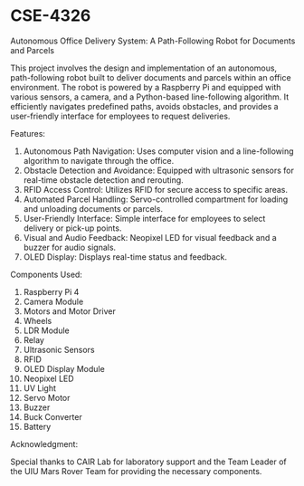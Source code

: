 # CSE-4326
Autonomous Office Delivery System: A Path-Following Robot for Documents and Parcels

This project involves the design and implementation of an autonomous, path-following robot built to deliver documents and parcels within an office environment. The robot is powered by a Raspberry Pi and equipped with various sensors, a camera, and a Python-based line-following algorithm. It efficiently navigates predefined paths, avoids obstacles, and provides a user-friendly interface for employees to request deliveries.

Features:
1. Autonomous Path Navigation: Uses computer vision and a line-following algorithm to navigate through the office.
2. Obstacle Detection and Avoidance: Equipped with ultrasonic sensors for real-time obstacle detection and rerouting.
3. RFID Access Control: Utilizes RFID for secure access to specific areas.
4. Automated Parcel Handling: Servo-controlled compartment for loading and unloading documents or parcels.
5. User-Friendly Interface: Simple interface for employees to select delivery or pick-up points.
6. Visual and Audio Feedback: Neopixel LED for visual feedback and a buzzer for audio signals.
7. OLED Display: Displays real-time status and feedback.
     
Components Used:
1. Raspberry Pi 4
2. Camera Module
3. Motors and Motor Driver
4. Wheels
5. LDR Module
6. Relay
7. Ultrasonic Sensors
8. RFID
9. OLED Display Module
10. Neopixel LED
11. UV Light
12. Servo Motor
13. Buzzer
14. Buck Converter
15. Battery

Acknowledgment:

Special thanks to CAIR Lab for laboratory support and the Team Leader of the UIU Mars Rover Team for providing the necessary components.
